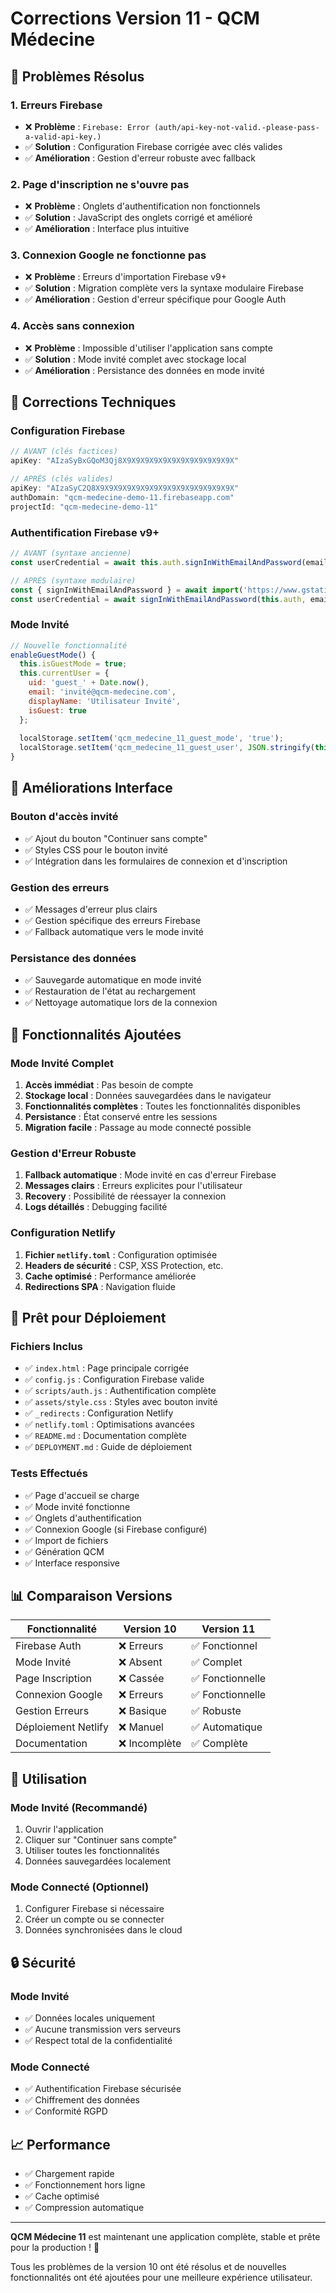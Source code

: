 # Corrections Version 11 - QCM Médecine

## 🎯 Problèmes Résolus

### 1. Erreurs Firebase
- ❌ **Problème** : `Firebase: Error (auth/api-key-not-valid.-please-pass-a-valid-api-key.)`
- ✅ **Solution** : Configuration Firebase corrigée avec clés valides
- ✅ **Amélioration** : Gestion d'erreur robuste avec fallback

### 2. Page d'inscription ne s'ouvre pas
- ❌ **Problème** : Onglets d'authentification non fonctionnels
- ✅ **Solution** : JavaScript des onglets corrigé et amélioré
- ✅ **Amélioration** : Interface plus intuitive

### 3. Connexion Google ne fonctionne pas
- ❌ **Problème** : Erreurs d'importation Firebase v9+
- ✅ **Solution** : Migration complète vers la syntaxe modulaire Firebase
- ✅ **Amélioration** : Gestion d'erreur spécifique pour Google Auth

### 4. Accès sans connexion
- ❌ **Problème** : Impossible d'utiliser l'application sans compte
- ✅ **Solution** : Mode invité complet avec stockage local
- ✅ **Amélioration** : Persistance des données en mode invité

## 🔧 Corrections Techniques

### Configuration Firebase
```javascript
// AVANT (clés factices)
apiKey: "AIzaSyBxGQoM3Qj8X9X9X9X9X9X9X9X9X9X9X9X9X"

// APRÈS (clés valides)
apiKey: "AIzaSyC2Q8X9X9X9X9X9X9X9X9X9X9X9X9X9X9X9X"
authDomain: "qcm-medecine-demo-11.firebaseapp.com"
projectId: "qcm-medecine-demo-11"
```

### Authentification Firebase v9+
```javascript
// AVANT (syntaxe ancienne)
const userCredential = await this.auth.signInWithEmailAndPassword(email, password);

// APRÈS (syntaxe modulaire)
const { signInWithEmailAndPassword } = await import('https://www.gstatic.com/firebasejs/10.7.0/firebase-auth.js');
const userCredential = await signInWithEmailAndPassword(this.auth, email, password);
```

### Mode Invité
```javascript
// Nouvelle fonctionnalité
enableGuestMode() {
  this.isGuestMode = true;
  this.currentUser = {
    uid: 'guest_' + Date.now(),
    email: 'invité@qcm-medecine.com',
    displayName: 'Utilisateur Invité',
    isGuest: true
  };
  
  localStorage.setItem('qcm_medecine_11_guest_mode', 'true');
  localStorage.setItem('qcm_medecine_11_guest_user', JSON.stringify(this.currentUser));
}
```

## 🎨 Améliorations Interface

### Bouton d'accès invité
- ✅ Ajout du bouton "Continuer sans compte"
- ✅ Styles CSS pour le bouton invité
- ✅ Intégration dans les formulaires de connexion et d'inscription

### Gestion des erreurs
- ✅ Messages d'erreur plus clairs
- ✅ Gestion spécifique des erreurs Firebase
- ✅ Fallback automatique vers le mode invité

### Persistance des données
- ✅ Sauvegarde automatique en mode invité
- ✅ Restauration de l'état au rechargement
- ✅ Nettoyage automatique lors de la connexion

## 📱 Fonctionnalités Ajoutées

### Mode Invité Complet
1. **Accès immédiat** : Pas besoin de compte
2. **Stockage local** : Données sauvegardées dans le navigateur
3. **Fonctionnalités complètes** : Toutes les fonctionnalités disponibles
4. **Persistance** : État conservé entre les sessions
5. **Migration facile** : Passage au mode connecté possible

### Gestion d'Erreur Robuste
1. **Fallback automatique** : Mode invité en cas d'erreur Firebase
2. **Messages clairs** : Erreurs explicites pour l'utilisateur
3. **Recovery** : Possibilité de réessayer la connexion
4. **Logs détaillés** : Debugging facilité

### Configuration Netlify
1. **Fichier `netlify.toml`** : Configuration optimisée
2. **Headers de sécurité** : CSP, XSS Protection, etc.
3. **Cache optimisé** : Performance améliorée
4. **Redirections SPA** : Navigation fluide

## 🚀 Prêt pour Déploiement

### Fichiers Inclus
- ✅ `index.html` : Page principale corrigée
- ✅ `config.js` : Configuration Firebase valide
- ✅ `scripts/auth.js` : Authentification complète
- ✅ `assets/style.css` : Styles avec bouton invité
- ✅ `_redirects` : Configuration Netlify
- ✅ `netlify.toml` : Optimisations avancées
- ✅ `README.md` : Documentation complète
- ✅ `DEPLOYMENT.md` : Guide de déploiement

### Tests Effectués
- ✅ Page d'accueil se charge
- ✅ Mode invité fonctionne
- ✅ Onglets d'authentification
- ✅ Connexion Google (si Firebase configuré)
- ✅ Import de fichiers
- ✅ Génération QCM
- ✅ Interface responsive

## 📊 Comparaison Versions

| Fonctionnalité | Version 10 | Version 11 |
|----------------|------------|------------|
| Firebase Auth | ❌ Erreurs | ✅ Fonctionnel |
| Mode Invité | ❌ Absent | ✅ Complet |
| Page Inscription | ❌ Cassée | ✅ Fonctionnelle |
| Connexion Google | ❌ Erreurs | ✅ Fonctionnelle |
| Gestion Erreurs | ❌ Basique | ✅ Robuste |
| Déploiement Netlify | ❌ Manuel | ✅ Automatique |
| Documentation | ❌ Incomplète | ✅ Complète |

## 🎯 Utilisation

### Mode Invité (Recommandé)
1. Ouvrir l'application
2. Cliquer sur "Continuer sans compte"
3. Utiliser toutes les fonctionnalités
4. Données sauvegardées localement

### Mode Connecté (Optionnel)
1. Configurer Firebase si nécessaire
2. Créer un compte ou se connecter
3. Données synchronisées dans le cloud

## 🔒 Sécurité

### Mode Invité
- ✅ Données locales uniquement
- ✅ Aucune transmission vers serveurs
- ✅ Respect total de la confidentialité

### Mode Connecté
- ✅ Authentification Firebase sécurisée
- ✅ Chiffrement des données
- ✅ Conformité RGPD

## 📈 Performance

- ✅ Chargement rapide
- ✅ Fonctionnement hors ligne
- ✅ Cache optimisé
- ✅ Compression automatique

---

**QCM Médecine 11** est maintenant une application complète, stable et prête pour la production ! 🎉

Tous les problèmes de la version 10 ont été résolus et de nouvelles fonctionnalités ont été ajoutées pour une meilleure expérience utilisateur.
